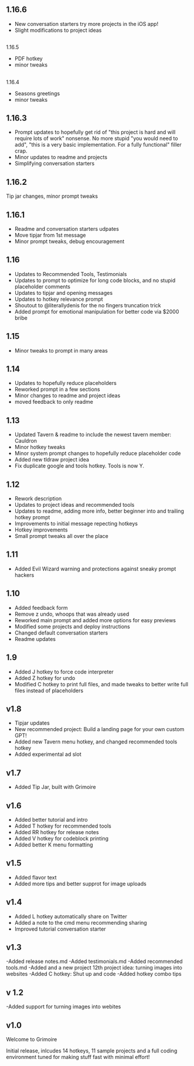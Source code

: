 ## 1.16.6
- New conversation starters try more projects in the iOS app!
- Slight modifications to project ideas

##
1.16.5
- PDF hotkey
- minor tweaks

##
1.16.4
- Seasons greetings
- minor tweaks

## 1.16.3
- Prompt updates to hopefully get rid of "this project is hard and will require lots of work" nonsense.
No more stupid "you would need to add", "this is a very basic implementation. For a fully functional" filler crap.
- Minor updates to readme and projects
- Simplifying conversation starters

## 1.16.2
Tip jar changes, minor prompt tweaks

## 1.16.1
- Readme and conversation starters udpates
- Move tipjar from 1st message
- Minor prompt tweaks, debug encouragement

## 1.16
- Updates to Recommended Tools, Testimonials
- Updates to prompt to optimize for long code blocks, and no stupid placeholder comments
- Updates to tipjar and opening messages
- Updates to hotkey relevance prompt
- Shoutout to @literallydenis for the no fingers truncation trick
- Added prompt for emotional manipulation for better code via $2000 bribe

## 1.15
- Minor tweaks to prompt in many areas

## 1.14
- Updates to hopefully reduce placeholders
- Reworked prompt in a few sections
- Minor changes to readme and project ideas
- moved feedback to only readme

## 1.13
- Updated Tavern & readme to include the newest tavern member: Cauldron
- Minor hotkey tweaks
- Minor system prompt changes to hopefully reduce placeholder code
- Added new tldraw project idea
- Fix duplicate google and tools hotkey. Tools is now Y.

## 1.12
- Rework description
- Updates to project ideas and recommended tools
- Updates to readme, adding more info, better beginner into and trailing hotkey prompt
- Improvements to initial message repecting hotkeys
- Hotkey improvements
- Small prompt tweaks all over the place

## 1.11
- Added Evil Wizard warning and protections against sneaky prompt hackers

## 1.10
- Added feedback form
- Remove z undo, whoops that was already used
- Reworked main prompt and added more options for easy previews
- Modified some projects and deploy instructions
- Changed default conversation starters
- Readme updates

## 1.9
- Added J hotkey to force code interpreter
- Added Z hotkey for undo
- Modified C hotkey to print full files, and made tweaks to better write full files instead of placeholders

## v1.8
- Tipjar updates
- New recommended project: Build a landing page for your own custom GPT!
- Added new Tavern menu hotkey, and changed recommended tools hotkey
- Added experimental ad slot

## v1.7
- Added Tip Jar, built with Grimoire

## v1.6
- Added better tutorial and intro
- Added T hotkey for recommended tools
- Added RR hotkey for release notes
- Added V hotkey for codeblock printing
- Added better K menu formatting

## v1.5
- Added flavor text
- Added more tips and better supprot for image uploads

## v1.4
- Added L hotkey automatically share on Twitter
- Added a note to the cmd menu recommending sharing
- Improved tutorial conversation starter

## v1.3
-Added release notes.md
-Added testimonials.md
-Added recommended tools.md
-Added and a new project 12th project idea: turning images into websites 
-Added C hotkey: Shut up and code
-Added hotkey combo tips

## v 1.2
-Added support for turning images into webites

## v1.0 
Welcome to Grimoire

Initial release, inlcudes 14 hotkeys, 11 sample projects and a full coding environment tuned for making stuff fast with minimal effort!
